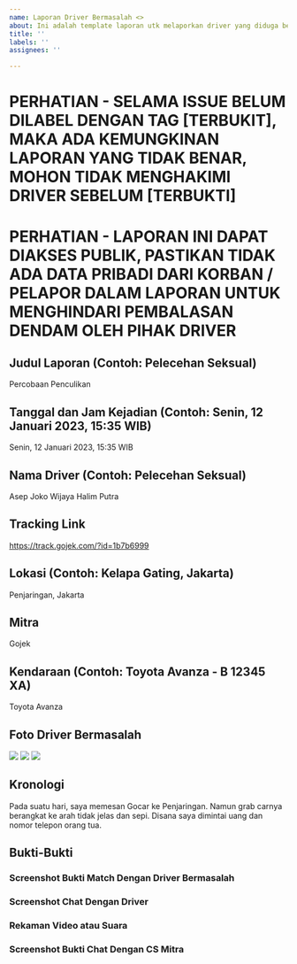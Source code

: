 ```yaml
---
name: Laporan Driver Bermasalah <>
about: Ini adalah template laporan utk melaporkan driver yang diduga bermasalah.
title: ''
labels: ''
assignees: ''

---
```


# PERHATIAN - SELAMA ISSUE BELUM DILABEL DENGAN TAG [TERBUKIT], MAKA ADA KEMUNGKINAN LAPORAN YANG TIDAK BENAR, MOHON TIDAK MENGHAKIMI DRIVER SEBELUM [TERBUKTI]

# PERHATIAN - LAPORAN INI DAPAT DIAKSES PUBLIK, PASTIKAN TIDAK ADA DATA PRIBADI DARI KORBAN / PELAPOR DALAM LAPORAN UNTUK MENGHINDARI PEMBALASAN DENDAM OLEH PIHAK DRIVER

## Judul Laporan (Contoh: Pelecehan Seksual)
Percobaan Penculikan

## Tanggal dan Jam Kejadian (Contoh: Senin, 12 Januari 2023, 15:35 WIB)
Senin, 12 Januari 2023, 15:35 WIB

## Nama Driver (Contoh: Pelecehan Seksual)
Asep Joko Wijaya Halim Putra 

## Tracking Link 
https://track.gojek.com/?id=1b7b6999

## Lokasi (Contoh: Kelapa Gating, Jakarta)
Penjaringan, Jakarta

## Mitra
Gojek

## Kendaraan (Contoh: Toyota Avanza - B 12345 XA)
Toyota Avanza 

## Foto Driver Bermasalah
![](https://thispersondoesnotexist.com/)
![](https://thispersondoesnotexist.com/)
![](https://thispersondoesnotexist.com/)

## Kronologi
Pada suatu hari, saya memesan Gocar ke Penjaringan. Namun grab carnya berangkat ke arah tidak jelas dan sepi. Disana saya dimintai uang dan nomor telepon orang tua.

## Bukti-Bukti
### Screenshot Bukti Match Dengan Driver Bermasalah

### Screenshot Chat Dengan Driver

### Rekaman Video atau Suara

### Screenshot Bukti Chat Dengan CS Mitra
